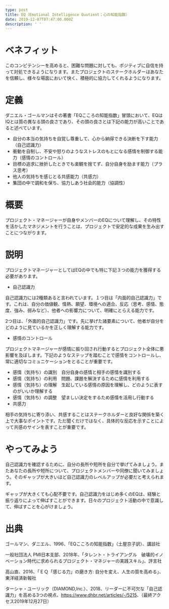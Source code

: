 ```yaml
---
type: post
title: EQ（Emotional Intelligence Quotient；心の知能指数）
date: 2019-12-07T07:47:00.000Z
description: ' '
---
```

# ベネフィット

このコンピテンシーを高めると、困難な問題に対しても、ポジティブに自信を持って対処できるようになります。またプロジェクトのステークホルダーはあなたを信頼し、様々な場面において快く、積極的に協力してくれるようになります。

# 定義

ダニエル・ゴールマンはその著書「EQこころの知能指数」冒頭において、EQはIQとは質の異なる頭の良さであり、その頭の良さとは下記の能力が高いことであると述べています。

* 自分の本当の気持ちを自覚し尊重して、心から納得できる決断を下す能力（自己認識力）
* 衝動を自制し、不安や怒りのようなストレスのもとになる感情を制御する能力（感情のコントロール）
* 目標の追求に挫折したときでも楽観を捨てず、自分自身を励ます能力（プラス思考）
* 他人の気持ちを感じとる共感能力（共感力）
* 集団の中で調和を保ち、協力しあう社会的能力（協調性）

# 概要

プロジェクト・マネージャーが自身やメンバーのEQについて理解し、その特性を活かしたマネジメントを行うことは、プロジェクトで安定的な成果を生み出すことにつながります。

# 説明

プロジェクトマネージャーとしてはEQの中でも特に下記３つの能力を獲得する必要があります。

* 自己認識力

自己認識力には2種類あると言われています。１つ目は「内面的自己認識力」です。これは、自分の価値観、情熱、願望、環境への適合、反応（思考、感情、態度、強み、弱みなど）、他者への影響力について、明確にとらえる能力です。

2つ目は、「外面的自己認識力」です。先に挙げた諸要素について、他者が自分をどのように見ているかを正しく理解する能力です。

* 感情のコントロール

プロジェクトマネージャーが感情に振り回され行動するとプロジェクト全体に悪影響を及ぼします。下記のようなステップを踏むことで感情をコントロールし、常に適切なコミュニケーションをとることが重要です。

* 感情（気持ち）の識別　自分自身の感情と相手の感情を識別する
* 感情（気持ち）の利用　問題、課題を解決するために感情を利用する
* 感情（気持ち）の理解　生起している感情の原因を理解し、どのように表すのがいいか理解する
* 感情（気持ち）の調整　望ましい決定をするため感情を活用し行動する
* 共感力

相手の気持ちに寄り添い、共感することはステークホルダーと良好な関係を築く上で大事なポイントです。ただ聞くだけではなく、具体的な反応を示すことによって共感のサインを表すことが重要です。

# やってみよう

自己認識力を確認するために、自分の長所や短所を自分で挙げてみましょう。またあなたの長所や短所について、プロジェクトメンバーや同僚に聞いてみましょう。そのギャップが大きいほど自己認識力のレベルアップが必要だと考えられます。

ギャップが大きくても心配不要です。自己認識力をはじめ多くのEQは、経験と振り返りによって伸ばすことができます。日々のプロジェクト活動の中で意識して、伸ばすことを心がけましょう。

# 出典

ゴールマン、ダニエル、1996、「EQこころの知能指数」（土屋京子訳）、講談社

一般社団法人 PMI日本支部、2018年、「タレント・トライアングル　破壊的イノベーション時代に求められるプロジェクト・マネジャーの実践スキル」、評言社

高山直、2016、「ＥＱ「感じる力」の磨き方: 自分を変え、人生の質を高める」、東洋経済新報社

ターシャ・ユーリック（DIAMOND,Inc.）、2018、リーダーに不可欠な「自己認識力」を高める3つの視点、<https://www.dhbr.net/articles/-/5215>、（最終アクセス2019年12月27日）
